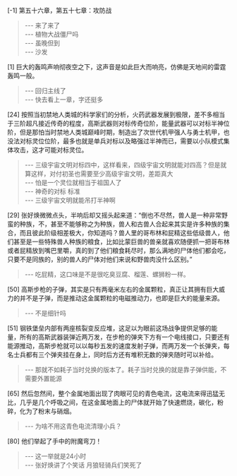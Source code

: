 
[-1] 第五十六章，第五十七章：攻防战
>--- 来了来了<br>
>--- 植物大战僵尸吗<br>
>--- 虽晚但到<br>
>--- 沙发<br>

[1] 巨大的轰鸣声响彻夜空之下，这声音是如此巨大而响亮，仿佛是天地间的雷霆轰鸣一般。
>--- 回归主线了<br>
>--- 快去看上一章，字还挺多<br>

[24] 按照当初禁地人类城的科学家们的分析，火药武器发展到极限，差不多相当于三阶超凡接近传奇的程度，高斯武器则对标传奇位阶，能量武器可以对标半神位阶，但是那怕当时禁地人类城巅峰时期，制造出了次世代机甲强人与勇士机甲，也没法对标灵位位阶，最多也就是单兵对标以及略强过半神而已，需要以小队模式集体攻击，这才可能对标灵位。
>--- 三级宇宙文明对标四中，这样看来，四级宇宙文明就能对四高？但是就算这样，对付初圣也需要至少高级宇宙文明，差距真大<br>
>--- 怕是一个灵位就相当于祖国人了<br>
>--- 神奇的对标 标准<br>
>--- 三级宇宙文明就能吊打半神啊<br>

[29] 张好焕微微点头，半响后却又摇头起来道：“倒也不尽然，兽人是一种非常野蛮的种族，不，甚至不能够称之为种族，兽人和古兽人合起来其实是许多种族的集合，而且彼此阶级相差极大，你知道吗？兽人里的哥布林和屁精这些低级兽人，他们甚至是一些特殊兽人种族的粮食，比如比蒙巨兽的兽亲就喜欢随便抓一把哥布林或者屁精放到嘴巴里嚼，真的到了他们粮食耗尽时，那么满地的尸体他们都会吃，只要不是同族的，别的兽人的尸体对他们来说和野兽肉没什么区别。”
>--- 吃屁精，这口味是不是很吃臭豆腐、榴莲、螺狮粉一样。<br>

[50] 高斯步枪的子弹，其实是只有两毫米左右的金属颗粒，真正让其拥有巨大威力的并不是子弹，而是推动这金属颗粒的电磁推动力，也即是巨大的能量来源。
>--- 不是细针吗<br>

[51] 钢铁堡垒内部有两座核裂变反应堆，这足以为眼前这场战争提供足够的能量，所有的高斯武器装弹近两万发，在步枪的弹夹下方有一个电线接口，只要还有能源推动，高斯步枪就可以以每秒五发的速度发射子弹，而两万发一个长弹夹，每名士兵都有三个弹夹挂在身上，同时后方还有堆积无数的弹夹随时可以补给。
>--- 那就不如耗子当时兑换的版本了。耗子当时兑换的就是靠子弹供能，不需要外置能源<br>

[65] 然后忽然间，整个金属地面出现了肉眼可见的青色电流，这电流来得迅猛无比，几乎是几个呼吸之间，在这金属地面上的尸体就开始了快速燃烧，碳化，粉碎，化为了粉末与硝烟。
>--- 为啥不用这青色电流清理小兵？<br>

[80] 他们举起了手中的附魔弯刀！
>--- 这一举就是24小时<br>
>--- 张好焕讲了个笑话
月狼轻骑兵们笑死了<br>
